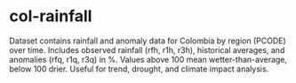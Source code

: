# col-rainfall
Dataset contains rainfall and anomaly data for Colombia by region (PCODE) over time. Includes observed rainfall (rfh, r1h, r3h), historical averages, and anomalies (rfq, r1q, r3q) in %. Values above 100 mean wetter-than-average, below 100 drier. Useful for trend, drought, and climate impact analysis.

